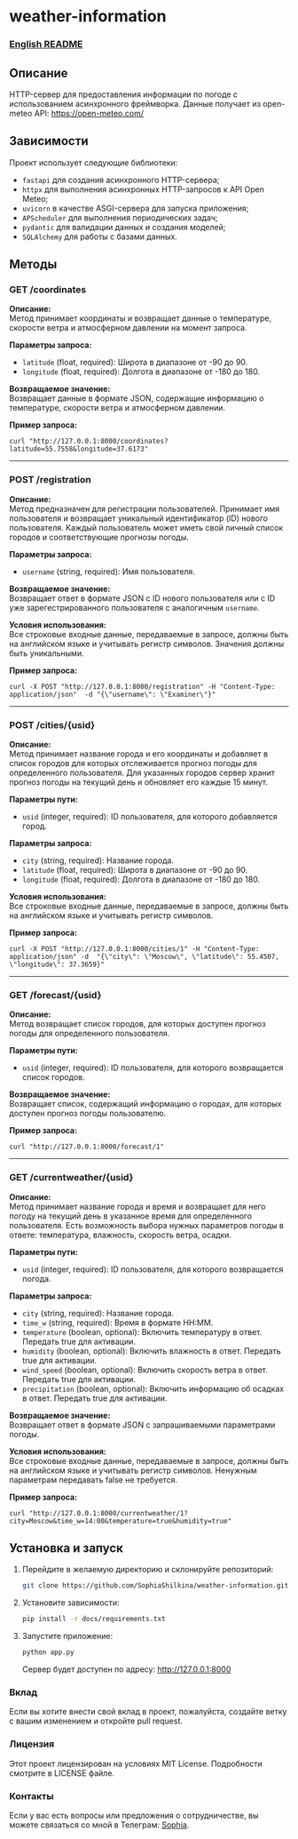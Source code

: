 # weather-information

### [English README](https://github.com/SophiaShilkina/weather-information/blob/master/docs/README.EN.md)

## Описание

HTTP-сервер для предоставления информации по погоде с использованием асинхронного фреймворка. 
Данные получает из open-meteo API: https://open-meteo.com/

## Зависимости

Проект использует следующие библиотеки:

- `fastapi` для создания асинхронного HTTP-сервера;
- `httpx` для выполнения асинхронных HTTP-запросов к API Open Meteo;
- `uvicorn` в качестве ASGI-сервера для запуска приложения;
- `APScheduler` для выполнения периодических задач;
- `pydantic` для валидации данных и создания моделей;
- `SQLAlchemy` для работы с базами данных. 

## Методы

### GET /coordinates

**Описание:**  
Метод принимает координаты и возвращает данные о температуре, скорости ветра и атмосферном
давлении на момент запроса.

**Параметры запроса:**
- `latitude` (float, required): Широта в диапазоне от -90 до 90.
- `longitude` (float, required): Долгота в диапазоне от -180 до 180.

**Возвращаемое значение:**  
Возвращает данные в формате JSON, содержащие информацию о температуре, скорости ветра и 
атмосферном давлении.

**Пример запроса:**  

`curl "http://127.0.0.1:8000/coordinates?latitude=55.7558&longitude=37.6173"`

---

### POST /registration

**Описание:**  
Метод предназначен для регистрации пользователей. Принимает имя пользователя и возвращает 
уникальный идентификатор (ID) нового пользователя. Каждый пользователь может иметь свой 
личный список городов и соответствующие прогнозы погоды.

**Параметры запроса:**
- `username` (string, required): Имя пользователя.

**Возвращаемое значение:**  
Возвращает ответ в формате JSON с ID нового пользователя или с ID уже зарегестрированного 
пользователя с аналогичным `username`.

**Условия использования:**  
Все строковые входные данные, передаваемые в запросе, должны быть на английском языке и 
учитывать регистр символов. Значения должны быть уникальными.

**Пример запроса:**  

`curl -X POST "http://127.0.0.1:8000/registration" -H "Content-Type: application/json" 
-d "{\"username\": \"Examiner\"}"`

---

### POST /cities/{usid}

**Описание:**  
Метод принимает название города и его координаты и добавляет в список городов для которых
отслеживается прогноз погоды для определенного пользователя. Для указанных городов сервер 
хранит прогноз погоды на текущий день и обновляет его каждые 15 минут.

**Параметры пути:**
- `usid` (integer, required): ID пользователя, для которого добавляется город.

**Параметры запроса:**
- `city` (string, required): Название города.
- `latitude` (float, required): Широта в диапазоне от -90 до 90.
- `longitude` (float, required): Долгота в диапазоне от -180 до 180.

**Условия использования:**  
Все строковые входные данные, передаваемые в запросе, должны быть на английском языке и 
учитывать регистр символов.

**Пример запроса:**  

`curl -X POST "http://127.0.0.1:8000/cities/1" -H "Content-Type: application/json" -d 
"{\"city\": \"Moscow\", \"latitude\": 55.4507, \"longitude\": 37.3659}"`

---

### GET /forecast/{usid}

**Описание:**  
Метод возвращает список городов, для которых доступен прогноз погоды для определенного 
пользователя.

**Параметры пути:**
- `usid` (integer, required): ID пользователя, для которого возвращается список городов.

**Возвращаемое значение:**  
Возвращает список, содержащий информацию о городах, для которых доступен 
прогноз погоды пользователю.

**Пример запроса:**  

`curl "http://127.0.0.1:8000/forecast/1"`

---

### GET /currentweather/{usid}

**Описание:**  
Метод принимает название города и время и возвращает для него погоду на текущий день в 
указанное время для определенного пользователя. Есть возможность выбора нужных параметров 
погоды в ответе: температура, влажность, скорость ветра, осадки.

**Параметры пути:**
- `usid` (integer, required): ID пользователя, для которого возвращается погода.

**Параметры запроса:**
- `city` (string, required): Название города.
- `time_w` (string, required): Время в формате HH:MM.
- `temperature` (boolean, optional): Включить температуру в ответ. Передать true для активации.
- `humidity` (boolean, optional): Включить влажность в ответ. Передать true для активации.
- `wind_speed` (boolean, optional): Включить скорость ветра в ответ. Передать true для активации.
- `precipitation` (boolean, optional): Включить информацию об осадках в ответ. Передать true для активации.

**Возвращаемое значение:**  
Возвращает ответ в формате JSON с запрашиваемыми параметрами погоды.

**Условия использования:**  
Все строковые входные данные, передаваемые в запросе, должны быть на английском языке и 
учитывать регистр символов. Ненужным параметрам передавать false не требуется. 

**Пример запроса:**  

`curl "http://127.0.0.1:8000/currentweather/1?city=Moscow&time_w=14:00&temperature=true&humidity=true"`

## Установка и запуск

1. Перейдите в желаемую директорию и склонируйте репозиторий:
   ```bash
   git clone https://github.com/SophiaShilkina/weather-information.git
   ```

2. Установите зависимости:
   ```bash
   pip install -r docs/requirements.txt
   ```

3. Запустите приложение:
   ```bash
   python app.py
   ```
   Сервер будет доступен по адресу: http://127.0.0.1:8000

### Вклад

Если вы хотите внести свой вклад в проект, пожалуйста, создайте ветку
с вашим изменением и откройте pull request.

### Лицензия

Этот проект лицензирован на условиях MIT License. Подробности 
смотрите в LICENSE файле.

### Контакты

Если у вас есть вопросы или предложения о сотрудничестве, вы можете связаться со мной в Телеграм: 
[Sophia](https://t.me/ShilkinaSK).
